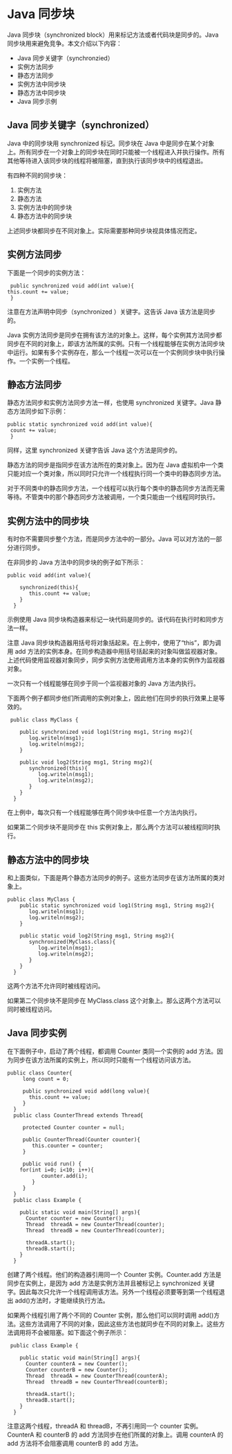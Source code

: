 # Java 同步块

Java 同步块（synchronized block）用来标记方法或者代码块是同步的。Java 同步块用来避免竞争。本文介绍以下内容：


- Java 同步关键字（synchronzied）
- 实例方法同步
- 静态方法同步
- 实例方法中同步块
- 静态方法中同步块
- Java 同步示例

## Java 同步关键字（synchronized）

Java 中的同步块用 synchronized 标记。同步块在 Java 中是同步在某个对象上。所有同步在一个对象上的同步块在同时只能被一个线程进入并执行操作。所有其他等待进入该同步块的线程将被阻塞，直到执行该同步块中的线程退出。

有四种不同的同步块：


1. 实例方法
2. 静态方法
3. 实例方法中的同步块
4. 静态方法中的同步块

上述同步块都同步在不同对象上。实际需要那种同步块视具体情况而定。

## 实例方法同步

下面是一个同步的实例方法：

```
 public synchronized void add(int value){
this.count += value;
 }
```

注意在方法声明中同步（synchronized ）关键字。这告诉 Java 该方法是同步的。

Java 实例方法同步是同步在拥有该方法的对象上。这样，每个实例其方法同步都同步在不同的对象上，即该方法所属的实例。只有一个线程能够在实例方法同步块中运行。如果有多个实例存在，那么一个线程一次可以在一个实例同步块中执行操作。一个实例一个线程。

## 静态方法同步

静态方法同步和实例方法同步方法一样，也使用 synchronized 关键字。Java 静态方法同步如下示例：

```
public static synchronized void add(int value){
 count += value;
 }
```

同样，这里 synchronized 关键字告诉 Java 这个方法是同步的。

静态方法的同步是指同步在该方法所在的类对象上。因为在 Java 虚拟机中一个类只能对应一个类对象，所以同时只允许一个线程执行同一个类中的静态同步方法。

对于不同类中的静态同步方法，一个线程可以执行每个类中的静态同步方法而无需等待。不管类中的那个静态同步方法被调用，一个类只能由一个线程同时执行。

## 实例方法中的同步块

有时你不需要同步整个方法，而是同步方法中的一部分。Java 可以对方法的一部分进行同步。

在非同步的 Java 方法中的同步块的例子如下所示：

```
public void add(int value){

    synchronized(this){
       this.count += value;
    }
  }
```

示例使用 Java 同步块构造器来标记一块代码是同步的。该代码在执行时和同步方法一样。

注意 Java 同步块构造器用括号将对象括起来。在上例中，使用了“this”，即为调用 add 方法的实例本身。在同步构造器中用括号括起来的对象叫做监视器对象。上述代码使用监视器对象同步，同步实例方法使用调用方法本身的实例作为监视器对象。

一次只有一个线程能够在同步于同一个监视器对象的 Java 方法内执行。

下面两个例子都同步他们所调用的实例对象上，因此他们在同步的执行效果上是等效的。

```
 public class MyClass {

    public synchronized void log1(String msg1, String msg2){
       log.writeln(msg1);
       log.writeln(msg2);
    }

    public void log2(String msg1, String msg2){
       synchronized(this){
          log.writeln(msg1);
          log.writeln(msg2);
       }
    }
  }
```

在上例中，每次只有一个线程能够在两个同步块中任意一个方法内执行。

如果第二个同步块不是同步在 this 实例对象上，那么两个方法可以被线程同时执行。

## 静态方法中的同步块

和上面类似，下面是两个静态方法同步的例子。这些方法同步在该方法所属的类对象上。

```
public class MyClass {
    public static synchronized void log1(String msg1, String msg2){
       log.writeln(msg1);
       log.writeln(msg2);
    }

    public static void log2(String msg1, String msg2){
       synchronized(MyClass.class){
          log.writeln(msg1);
          log.writeln(msg2);
       }
    }
  }
```

这两个方法不允许同时被线程访问。

如果第二个同步块不是同步在 MyClass.class 这个对象上。那么这两个方法可以同时被线程访问。

## Java 同步实例

在下面例子中，启动了两个线程，都调用 Counter 类同一个实例的 add 方法。因为同步在该方法所属的实例上，所以同时只能有一个线程访问该方法。

```
public class Counter{
     long count = 0;

     public synchronized void add(long value){
       this.count += value;
     }
  }
  public class CounterThread extends Thread{

     protected Counter counter = null;

     public CounterThread(Counter counter){
        this.counter = counter;
     }

     public void run() {
    for(int i=0; i<10; i++){
           counter.add(i);
        }
     }
  }
  public class Example {

    public static void main(String[] args){
      Counter counter = new Counter();
      Thread  threadA = new CounterThread(counter);
      Thread  threadB = new CounterThread(counter);

      threadA.start();
      threadB.start();
    }
  }
```

创建了两个线程。他们的构造器引用同一个 Counter 实例。Counter.add 方法是同步在实例上，是因为 add 方法是实例方法并且被标记上 synchronized 关键字。因此每次只允许一个线程调用该方法。另外一个线程必须要等到第一个线程退出 add()方法时，才能继续执行方法。

如果两个线程引用了两个不同的 Counter 实例，那么他们可以同时调用 add()方法。这些方法调用了不同的对象，因此这些方法也就同步在不同的对象上。这些方法调用将不会被阻塞。如下面这个例子所示：

```
 public class Example {

    public static void main(String[] args){
      Counter counterA = new Counter();
      Counter counterB = new Counter();
      Thread  threadA = new CounterThread(counterA);
      Thread  threadB = new CounterThread(counterB);

      threadA.start();
      threadB.start();
    }
  }
```

注意这两个线程，threadA 和 threadB，不再引用同一个 counter 实例。CounterA 和 counterB 的 add 方法同步在他们所属的对象上。调用 counterA 的 add 方法将不会阻塞调用 counterB 的 add 方法。
